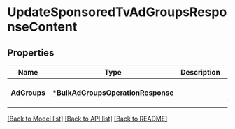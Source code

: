 # UpdateSponsoredTvAdGroupsResponseContent

## Properties
Name | Type | Description | Notes
------------ | ------------- | ------------- | -------------
**AdGroups** | [***BulkAdGroupsOperationResponse**](BulkAdGroupsOperationResponse.md) |  | [optional] [default to null]

[[Back to Model list]](../README.md#documentation-for-models) [[Back to API list]](../README.md#documentation-for-api-endpoints) [[Back to README]](../README.md)

